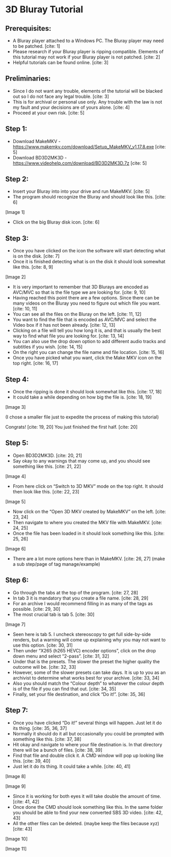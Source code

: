 # 3D Bluray Tutorial

## Prerequisites:

* A Bluray player attached to a Windows PC. The Bluray player may need to be patched. [cite: 1]
* Please research if your Bluray player is ripping compatible. Elements of this tutorial may not work if your Bluray player is not patched. [cite: 2]
* Helpful tutorials can be found online. [cite: 3]

## Preliminaries:

* Since I do not want any trouble, elements of the tutorial will be blacked out so I do not face any legal trouble. [cite: 3]
* This is for archival or personal use only. Any trouble with the law is not my fault and your decisions are of yours alone. [cite: 4]
* Proceed at your own risk. [cite: 5]

## Step 1:

* Download MakeMKV - https://www.makemkv.com/download/Setup_MakeMKV_v1.17.8.exe [cite: 5]
* Download BD3D2MK3D - https://www.videohelp.com/download/BD3D2MK3D.7z [cite: 5]

## Step 2:

* Insert your Bluray into into your drive and run MakeMKV. [cite: 5]
* The program should recognize the Bluray and should look like this. [cite: 6]

[Image 1]

* Click on the big Bluray disk icon. [cite: 6]

## Step 3:

* Once you have clicked on the icon the software will start detecting what is on the disk. [cite: 7]
* Once it is finished detecting what is on the disk it should look somewhat like this. [cite: 8, 9]

[Image 2]

* It is very important to remember that 3D Blurays are encoded as AVC/MVC so that is the file type we are looking for. [cite: 9, 10]
* Having reached this point there are a few options. Since there can be many videos on the Bluray you need to figure out which file you want. [cite: 10, 11]
* You can see all the files on the Bluray on the left. [cite: 11, 12]
* You want to find the file that is encoded as AVC/MVC and select the Video box if it has not been already. [cite: 12, 13]
* Clicking on a file will tell you how long it is, and that is usually the best way to find what file you are looking for. [cite: 13, 14]
* You can also use the drop down option to add different audio tracks and subtitles if you wish. [cite: 14, 15]
* On the right you can change the file name and file location. [cite: 15, 16]
* Once you have picked what you want, click the Make MKV icon on the top right. [cite: 16, 17]

## Step 4:

* Once the ripping is done it should look somewhat like this. [cite: 17, 18]
* It could take a while depending on how big the file is. [cite: 18, 19]

[Image 3]

(I chose a smaller file just to expedite the process of making this tutorial)

Congrats! [cite: 19, 20]
You just finished the first half. [cite: 20]

## Step 5:

* Open BD3D2MK3D. [cite: 20, 21]
* Say okay to any warnings that may come up, and you should see something like this. [cite: 21, 22]

[Image 4]

* From here click on “Switch to 3D MKV” mode on the top right. It should then look like this. [cite: 22, 23]

[Image 5]

* Now click on the “Open 3D MKV created by MakeMKV” on the left. [cite: 23, 24]
* Then navigate to where you created the MKV file with MakeMKV. [cite: 24, 25]
* Once the file has been loaded in it should look something like this. [cite: 25, 26]

[Image 6]

* There are a lot more options here than in MakeMKV. [cite: 26, 27]
(make a sub step/page of tag manage/example)

## Step 6:

* Go through the tabs at the top of the program. [cite: 27, 28]
* In tab 3 it is mandatory that you create a file name. [cite: 28, 29]
* For an archive I would recommend filling in as many of the tags as possible. [cite: 29, 30]
* The most crucial tab is tab 5. [cite: 30]

[Image 7]

* Seen here is tab 5. I uncheck stereoscopy to get full side-by-side renders, but a warning will come up explaining why you may not want to use this option. [cite: 30, 31]
* Then under “X265 (h265 HEVC) encoder options”, click on the drop down menu and select “2-pass”. [cite: 31, 32]
* Under that is the presets. The slower the preset the higher quality the outcome will be. [cite: 32, 33]
* However, some of the slower presets can take days. It is up to you as an archivist to determine what works best for your archive. [cite: 33, 34]
* Also you should match the “Colour depth” to whatever the colour depth is of the file if you can find that out. [cite: 34, 35]
* Finally, set your file destination, and click “Do it!”. [cite: 35, 36]

## Step 7:

* Once you have clicked “Do it!” several things will happen. Just let it do its thing. [cite: 35, 36, 37]
* Normally it should do it all but occasionally you could be prompted with something like this. [cite: 37, 38]
* Hit okay and navigate to where your file destination is. In that directory there will be a bunch of files. [cite: 38, 39]
* Find that file and double click it. A CMD window will pop up looking like this. [cite: 39, 40]
* Just let it do its thing. It could take a while. [cite: 40, 41]

[Image 8]

[Image 9]

* Since it is working for both eyes it will take double the amount of time. [cite: 41, 42]
* Once done the CMD should look something like this. In the same folder you should be able to find your new converted SBS 3D video. [cite: 42, 43]
* All the other files can be deleted. (maybe keep the files because xyz) [cite: 43]

[Image 10]

[Image 11]
